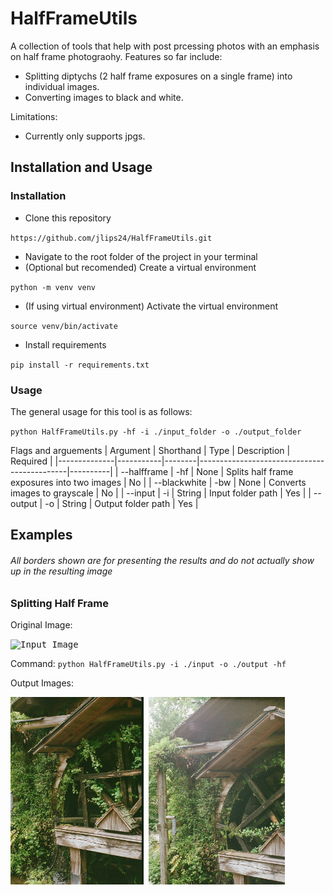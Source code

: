 # HalfFrameUtils

A collection of tools that help with post prcessing photos with an emphasis on half frame photograohy. Features so far include:

- Splitting diptychs (2 half frame exposures on a single frame) into individual images.
- Converting images to black and white.

Limitations:
 - Currently only supports jpgs.

## Installation and Usage

### Installation

- Clone this repository

`https://github.com/jlips24/HalfFrameUtils.git`

- Navigate to the root folder of the project in your terminal
- (Optional but recomended) Create a virtual environment

`python -m venv venv`

- (If using virtual environment) Activate the virtual environment

`source venv/bin/activate`

- Install requirements

`pip install -r requirements.txt`


### Usage
The general usage for this tool is as follows:

`python HalfFrameUtils.py -hf -i ./input_folder -o ./output_folder`


Flags and arguements
| Argument     | Shorthand | Type   | Description                                 | Required |
|--------------|-----------|--------|---------------------------------------------|----------|
| --halfframe  | -hf       | None   | Splits half frame exposures into two images | No       |
| --blackwhite | -bw       | None   | Converts images to grayscale                | No       |
| --input      | -i        | String | Input folder path                           | Yes      |
| --output     | -o        | String | Output folder path                          | Yes      |

## Examples

###### All borders shown are for presenting the results and do not actually show up in the resulting image

### Splitting Half Frame

Original Image:

<kbd>
    <img src="./docs/imgs/HFBefore.jpg" alt="Input Image" height="300"/>
</kbd>


Command: `python HalfFrameUtils.py -i ./input -o ./output -hf`

Output Images:

<kbd>
    <img src="./docs/imgs/HFAfter-1.jpg" alt="Output Image 1" height="300"/>
</kbd>
<kbd>
    <img src="./docs/imgs/HFAfter-2.jpg" alt="Output Image 2" height="300"/>
</kbd>

